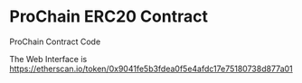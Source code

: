 # ProChain ERC20 Contract

ProChain Contract Code

The Web Interface is https://etherscan.io/token/0x9041fe5b3fdea0f5e4afdc17e75180738d877a01

